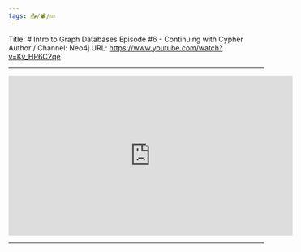 ```yaml
---
tags: 📥️/📽️/💤
---
```


Title:  # Intro to Graph Databases Episode #6 - Continuing with Cypher
Author / Channel:  Neo4j
URL:  https://www.youtube.com/watch?v=Kv_HP6C2qe

---

<iframe width="560" height="315" src="https://www.youtube.com/embed/Kv_HP6C2qes" frameborder="0" allow="accelerometer; autoplay; clipboard-write; encrypted-media; gyroscope; picture-in-picture" allowfullscreen></iframe>
 
---

